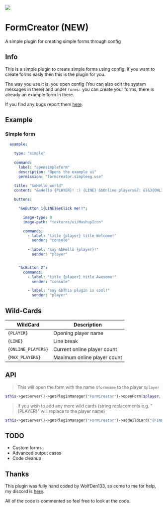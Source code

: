 [![](https://poggit.pmmp.io/shield.state/FormCreator)](https://poggit.pmmp.io/p/FormCreator)
# FormCreator (NEW)
A simple plugin for creating simple forms through config

## Info

This is a simple plugin to create simple forms using config, if you want to create forms easly then this is the plugin for you.

The way you use it is, you open config (You can also edit the system messages in there) and under `forms:` you can create your forms, there is already an example form in there.

If you find any bugs report them [here](https://github.com/WolfDen133/WFT/issues).

## Example
### Simple form 
```yaml 
  example:

    type: "simple"
    
    command:
      label: "opensimpleform"
      description: "Opens the example ui"
      permission: "formcreator.simpleeg.use"
      
    title: "&eHello world"
    content: "&aHello {PLAYER}! :) {LINE} &bOnline players&7: &l&3{ONLINE_PLAYERS}&8/&3{MAX_PLAYERS} {LINE}{LINE} This plugin is cool :)"

    buttons:

      "&eButton 1{LINE}&eClick me!!":

        image-type: 0
        image-path: "textures/ui/MashupIcon"

        commands:
          - label: "title {player} title Welcome!"
            sender: "console"
            
          - label: "say &bHello {player}!"
            sender: "player"


      "&cButton 2":
        commands:
          - label: "title {player} title Awesome!"
            sender: "console"

          - label: "say &bThis plugin is cool!"
            sender: "player" 
 ```
 
## Wild-Cards

| WildCard | Description |
| --- | --- |
| `{PLAYER}` | Opening player name |
| `{LINE}` | Line break |
| `{ONLINE_PLAYERS}` | Current online player count |
| `{MAX_PLAYERS}` | Maximum online player count |

## API 

> This will open the form with the name `$formname` to the player `$player`
 ```php
 $this->getServer()->getPluginManager("FormCreator")->openForm($player, $formname);
 ```
 
> If you wish to add any more wild cards (string replacements e.g. "{PLAYER}" will replace to the player name)
```php
$this->getServer()->getPluginManager("FormCreator")->addWildCard("{FIND}", "{REPLACE}");
```

## TODO 

- Custom forms
- Advanced output cases
- Code cleanup

## Thanks

This plugin was fully hand coded by WolfDen133, so come to me for help, my discord is [here](https://dsc.bio/WolfDen133).

All of the code is commented so feel free to look at the code.
